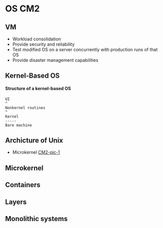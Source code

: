 # OS CM2

## VM 
- Workload consolidation
- Provide security and reliability
- Test modified OS on a server concurrently with production runs of that OS
- Provide disaster management capabilities

## Kernel-Based OS

#### Structure of a kernel-based OS
```
UI
^
Nonkernel routines
^
Kernel
-----
Bare machine
```

## Archicture of Unix
- Microkernel 
[CM2-pic-1](CM2_1.png)

## Microkernel

## Containers

## Layers

## Monolithic systems